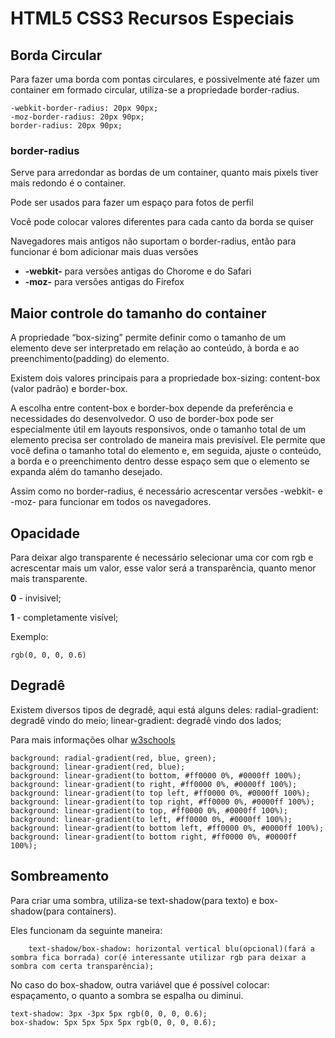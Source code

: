 # HTML5 CSS3 Recursos Especiais

## Borda Circular
Para fazer uma borda com pontas circulares, e possivelmente até fazer um container em formado circular, utiliza-se a propriedade border-radius.
    
    -webkit-border-radius: 20px 90px;
    -moz-border-radius: 20px 90px;
    border-radius: 20px 90px;

### border-radius
Serve para arredondar as bordas de um container, quanto mais pixels tiver mais redondo é o container.

Pode ser usados para fazer um espaço para fotos de perfil

Você pode colocar valores diferentes para cada canto da borda se quiser

Navegadores mais antigos não suportam o border-radius, então para funcionar é bom adicionar mais duas versões

* <strong>-webkit-</strong> para versões antigas do Chorome e do Safari
* <strong>-moz-</strong> para versões antigas do Firefox

## Maior controle do tamanho do container

A propriedade “box-sizing” permite definir como o tamanho de um elemento deve ser interpretado em relação ao conteúdo, à borda e ao preenchimento(padding) do elemento.

Existem dois valores principais para a propriedade box-sizing: content-box (valor padrão) e border-box.

A escolha entre content-box e border-box depende da preferência e necessidades do desenvolvedor. O uso de border-box pode ser especialmente útil em layouts responsivos, onde o tamanho total de um elemento precisa ser controlado de maneira mais previsível. Ele permite que você defina o tamanho total do elemento e, em seguida, ajuste o conteúdo, a borda e o preenchimento dentro desse espaço sem que o elemento se expanda além do tamanho desejado.

Assim como no border-radius, é necessário acrescentar versões -webkit- e -moz- para funcionar em todos os navegadores.

## Opacidade
Para deixar algo transparente é necessário selecionar uma cor com rgb e acrescentar mais um valor, esse valor será a transparência, quanto menor mais transparente.

<strong>0</strong> - invisivel;

<strong>1</strong> - completamente visível;

Exemplo:

    rgb(0, 0, 0, 0.6)

## Degradê
Existem diversos tipos de degradê, aqui está alguns deles:
radial-gradient: degradê vindo do meio;
linear-gradient: degradê vindo dos lados;

Para mais informações olhar <a href="https://www.w3schools.com/colors/colors_gradient.asp">w3schools</a>

    background: radial-gradient(red, blue, green);
    background: linear-gradient(red, blue);
    background: linear-gradient(to bottom, #ff0000 0%, #0000ff 100%);
    background: linear-gradient(to right, #ff0000 0%, #0000ff 100%);
    background: linear-gradient(to top left, #ff0000 0%, #0000ff 100%);
    background: linear-gradient(to top right, #ff0000 0%, #0000ff 100%);
    background: linear-gradient(to top, #ff0000 0%, #0000ff 100%);
    background: linear-gradient(to left, #ff0000 0%, #0000ff 100%);
    background: linear-gradient(to bottom left, #ff0000 0%, #0000ff 100%);
    background: linear-gradient(to bottom right, #ff0000 0%, #0000ff 100%);

## Sombreamento
Para criar uma sombra, utiliza-se text-shadow(para texto) e box-shadow(para containers).

Eles funcionam da seguinte maneira:
        
        text-shadow/box-shadow: horizontal vertical blu(opcional)(fará a sombra fica borrada) cor(é interessante utilizar rgb para deixar a sombra com certa transparência);

No caso do box-shadow,  outra variável que é possível colocar: espaçamento, o quanto a sombra se espalha ou diminui.

    text-shadow: 3px -3px 5px rgb(0, 0, 0, 0.6);
    box-shadow: 5px 5px 5px 5px rgb(0, 0, 0, 0.6);

